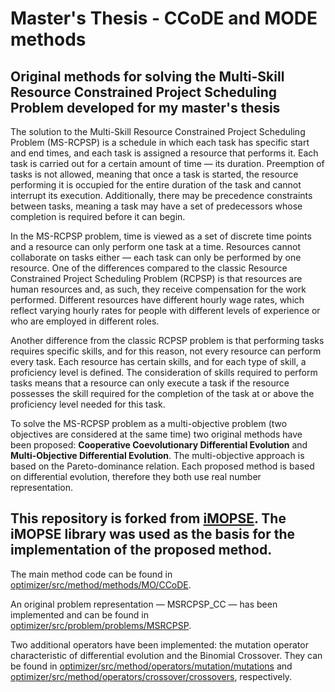 # Master's Thesis - CCoDE and MODE methods
Original methods for solving the Multi-Skill Resource Constrained Project Scheduling Problem developed for my master's thesis
-

The solution to the  Multi-Skill Resource Constrained Project Scheduling Problem (MS-RCPSP) is a schedule in which each task has specific start and end times, and each task is assigned a resource that performs it. Each task is carried out for a certain amount of time — its duration. Preemption of tasks is not allowed, meaning that once a task is started, the resource performing it is occupied for the entire duration of the task and cannot interrupt its execution. Additionally, there may be precedence constraints between tasks, meaning a task may have a set of predecessors whose completion is required before it can begin.

In the MS-RCPSP problem, time is viewed as a set of discrete time points and a resource can only perform one task at a time. Resources cannot collaborate on tasks either — each task can only be performed by one resource. One of the differences compared to the classic Resource Constrained Project Scheduling Problem (RCPSP) is that resources are human resources and, as such, they receive compensation for the work performed. Different resources have different hourly wage rates, which reflect varying hourly rates for people with different levels of experience or who are employed in different roles.

Another difference from the classic RCPSP problem is that performing tasks requires specific skills, and for this reason, not every resource can perform every task. Each resource has certain skills, and for each type of skill, a proficiency level is defined. The consideration of skills required to perform tasks means that a resource can only execute a task if the resource possesses the skill required for the completion of the task at or above the proficiency level needed for this task.

To solve the MS-RCPSP problem as a multi-objective problem (two objectives are considered at the same time) two original methods have been proposed: **Cooperative Coevolutionary Differential Evolution** and **Multi-Objective Differential Evolution**. The multi-objective approach is based on the Pareto-dominance relation. Each proposed method is based on differential evolution, therefore they both use real number representation.

This repository is forked from [iMOPSE](https://github.com/imopse/iMOPSE). The iMOPSE library was used as the basis for the implementation of the proposed method.
-
The main method code can be found in [optimizer/src/method/methods/MO/CCoDE](https://github.com/A-Stecka/masters-thesis-2024/tree/main/optimizer/src/method/methods/MO/CCoDE).

An original problem representation — MSRCPSP_CC — has been implemented and can be found in [optimizer/src/problem/problems/MSRCPSP](https://github.com/A-Stecka/masters-thesis-2024/tree/main/optimizer/src/problem/problems/MSRCPSP).

Two additional operators have been implemented: the mutation operator characteristic of differential evolution and the Binomial Crossover. They can be found in [optimizer/src/method/operators/mutation/mutations](https://github.com/A-Stecka/masters-thesis-2024/tree/main/optimizer/src/method/operators/mutation/mutations) and [optimizer/src/method/operators/crossover/crossovers](https://github.com/A-Stecka/masters-thesis-2024/tree/main/optimizer/src/method/operators/crossover/crossovers), respectively.

